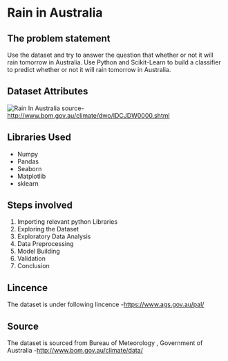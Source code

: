 # Rain in Australia
## The problem statement

Use the dataset and try to answer the question that whether or not it will rain tomorrow in Australia. Use Python and Scikit-Learn
to build a classifier to predict whether or not it will rain tomorrow in Australia. 

## Dataset Attributes
![Rain In Australia](https://github.com/decodrtechnologies/Data-Science/blob/master/Rain_in_Australia/data.PNG)
source-http://www.bom.gov.au/climate/dwo/IDCJDW0000.shtml

## Libraries Used
* Numpy
* Pandas
* Seaborn
* Matplotlib
* sklearn

## Steps involved
1. Importing relevant python Libraries
2. Exploring the Dataset
3. Exploratory Data Analysis
4. Data Preprocessing
5. Model Building
6. Validation
7. Conclusion

## Lincence
The dataset is under following lincence -https://www.ags.gov.au/pal/
## Source
The dataset is sourced from Bureau of Meteorology , Government of Australia -http://www.bom.gov.au/climate/data/
